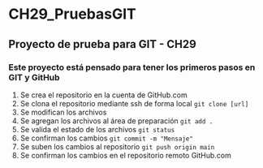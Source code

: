 # CH29_PruebasGIT
## Proyecto de prueba para GIT - CH29

### Este proyecto está pensado para tener los primeros pasos en GIT y GitHub

1. Se crea el repositorio en la cuenta de GitHub.com
2. Se clona el repositorio mediante ssh de forma local `git clone [url]`
3. Se modifican los archivos
4. Se agregan los archivos al área de preparación `git add .`
5. Se valida el estado de los archivos `git status`
6. Se confirman los cambios `git commit -m "Mensaje"`
7. Se suben los cambios al repositorio `git push origin main`
8. Se confirman los cambios en el repositorio remoto GitHub.com
